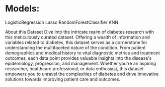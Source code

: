 # Models:
LogisticRegression
Lasso
RandomForestClassifier
KNN

About this Dataset
Dive into the intricate realm of diabetes research with this meticulously curated dataset. Offering a wealth of information and variables related to diabetes, this dataset serves as a cornerstone for understanding the multifaceted nature of the condition. From patient demographics and medical history to vital diagnostic metrics and treatment outcomes, each data point provides valuable insights into the disease's epidemiology, progression, and management. Whether you're an aspiring researcher, healthcare professional, or data enthusiast, this dataset empowers you to unravel the complexities of diabetes and drive innovative solutions towards improving patient care and outcomes.
